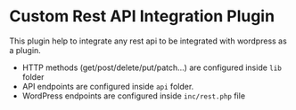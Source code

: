 # Custom Rest API Integration Plugin
This plugin help to integrate any rest api to be integrated with wordpress as a plugin.
<br>
* HTTP methods (get/post/delete/put/patch...) are configured inside `lib` folder
* API endpoints are configured inside `api` folder.
* WordPress endpoints are configured inside `inc/rest.php` file
    
